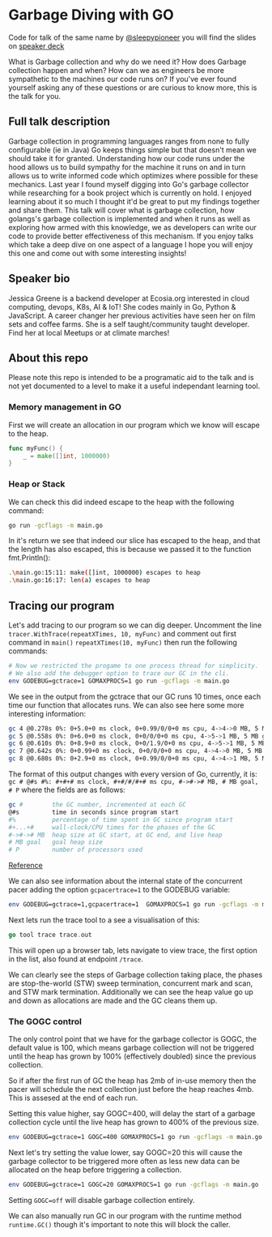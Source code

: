 # Garbage Diving with GO

Code for talk of the same name by [@sleepypioneer](https://twitter.com/sleepypioneer) you will find the slides on [speaker deck](https://speakerdeck.com/sleepypioneer)

What is Garbage collection and why do we need it? How does Garbage collection happen and when? How can we as engineers be more sympathetic to the machines our code runs on? If you've ever found yourself asking any of these questions or are curious to know more, this is the talk for you.

## Full talk description

Garbage collection in programming languages ranges from none to fully configurable (ie in Java) Go keeps things simple but that doesn't mean we should take it for granted. Understanding how our code runs under the hood allows us to build sympathy for the machine it runs on and in turn allows us to write informed code which optimizes where possible for these mechanics.
Last year I found myself digging into Go's garbage collector while researching for a book project which is currently on hold. I enjoyed learning about it so much I thought it'd be great to put my findings together and share them. This talk will cover what is garbage collection, how golangs's garbage collection is implemented and when it runs as well as exploring how armed with this knowledge, we as developers can write our code to provide better effectiveness of this mechanism.
If you enjoy talks which take a deep dive on one aspect of a language I hope you will enjoy this one and come out with some interesting insights!

## Speaker bio

Jessica Greene is a backend developer at Ecosia.org interested in cloud computing, devops, K8s, AI & IoT! She codes mainly in Go, Python & JavaScript. A career changer her previous activities have seen her on film sets and coffee farms. She is a self taught/community taught developer. Find her at local Meetups or at climate marches!

## About this repo

Please note this repo is intended to be a programatic aid to the talk and is not yet documented to a level to make it a useful independant learning tool.

### Memory management in GO

First we will create an allocation in our program which we know will escape to the heap.

```go
func myFunc() {
    _ = make([]int, 1000000)
}
```

### Heap or Stack

We can check this did indeed escape to the heap with the following command:

```sh
go run -gcflags -m main.go
```

In it's return we see that indeed our slice has escaped to the heap, and that the length has also escaped, this is because we passed it to the function fmt.Println():

```sh
.\main.go:15:11: make([]int, 1000000) escapes to heap
.\main.go:16:17: len(a) escapes to heap
```

## Tracing our program

Let's add tracing to our program so we can dig deeper. Uncomment the line `tracer.WithTrace(repeatXTimes, 10, myFunc)` and comment out first command in `main()` `repeatXTimes(10, myFunc)` then run the following commands:

```sh
# Now we restricted the progame to one process thread for simplicity.
# We also add the debugger option to trace our GC in the cli.
env GODEBUG=gctrace=1 GOMAXPROCS=1 go run -gcflags -m main.go
```

We see in the output from the gctrace that our GC runs 10 times, once each time our function that allocates runs.
We can also see here some more interesting information:

```sh
gc 4 @0.278s 0%: 0+5.0+0 ms clock, 0+0.99/0/0+0 ms cpu, 4->4->0 MB, 5 MB goal, 1 P
gc 5 @0.558s 0%: 0+6.0+0 ms clock, 0+0/0/0+0 ms cpu, 4->5->1 MB, 5 MB goal, 1 P
gc 6 @0.610s 0%: 0+8.9+0 ms clock, 0+0/1.9/0+0 ms cpu, 4->5->1 MB, 5 MB goal, 1 P
gc 7 @0.642s 0%: 0+0.99+0 ms clock, 0+0/0/0+0 ms cpu, 4->4->0 MB, 5 MB goal, 1 P
gc 8 @0.680s 0%: 0+2.9+0 ms clock, 0+0.99/0/0+0 ms cpu, 4->4->1 MB, 5 MB goal, 1 P
```

The format of this output changes with every version of Go, currently, it is:
`gc # @#s #%: #+#+# ms clock, #+#/#/#+# ms cpu, #->#-># MB, # MB goal, # P`
where the fields are as follows:

```sh
gc #        the GC number, incremented at each GC
@#s         time in seconds since program start
#%          percentage of time spent in GC since program start
#+...+#     wall-clock/CPU times for the phases of the GC
#->#-># MB  heap size at GC start, at GC end, and live heap
# MB goal   goal heap size
# P         number of processors used
```

[Reference](https://golang.org/pkg/runtime/)

We can also see information about the internal state of the concurrent pacer adding the option `gcpacertrace=1` to the GODEBUG variable:

```sh
env GODEBUG=gctrace=1,gcpacertrace=1  GOMAXPROCS=1 go run -gcflags -m main.go
```

Next lets run the trace tool to a see a visualisation of this:

```go
go tool trace trace.out
```

This will open up a browser tab, lets navigate to view trace, the first option in the list, also found at endpoint `/trace`.

We can clearly see the steps of Garbage collection taking place, the phases are stop-the-world (STW) sweep termination, concurrent mark and scan, and STW mark termination. Additionally we can see the heap value go up and down as allocations are made and the GC cleans them up.

### The GOGC control

The only control point that we have for the garbage collector is GOGC, the default value is 100, which means garbage collection will not be triggered until the heap has grown by 100% (effectively doubled) since the previous collection.

So if after the first run of GC the heap has 2mb of in-use memory then the pacer will schedule the next collection just before the heap reaches 4mb. This is assesed at the end of each run.

Setting this value higher, say GOGC=400, will delay the start of a garbage collection cycle until the live heap has grown to 400% of the previous size.

```sh
env GODEBUG=gctrace=1 GOGC=400 GOMAXPROCS=1 go run -gcflags -m main.go
```

Next let's try setting the value lower, say GOGC=20 this  will cause the garbage collector to be triggered more often as less new data can be allocated on the heap before triggering a collection.

```sh
env GODEBUG=gctrace=1 GOGC=20 GOMAXPROCS=1 go run -gcflags -m main.go
```

Setting `GOGC=off` will disable garbage collection entirely.

We can also manually run GC in our program with the runtime method `runtime.GC()` though it's important to note this will block the caller.
